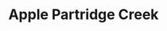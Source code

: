 ---
title: "Apple Partridge Creek"
url: /clinton-township/apple-partridge-creek/
shop: electronics
---